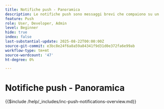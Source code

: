 ```yaml
---
title: Notifiche push - Panoramica
description: Le notifiche push sono messaggi brevi che compaiono su un telefono, un tablet o un computer, anche quando l’utente non utilizza l’app che li ha inviati. Sono un modo per le app di "colpirti sulla spalla" e attirare la tua attenzione.
feature: Push
role: User, Developer, Admin
level: Beginner
hide: true
index: false
last-substantial-update: 2025-08-22T00:00:00Z
source-git-commit: e3bc8e24f6a8a59a84341f9d31d0e372fa6e99ab
workflow-type: tm+mt
source-wordcount: '47'
ht-degree: 0%

---
```



# Notifiche push - Panoramica

{{$include /help/_includes/inc-push-notifications-overview.md}}
